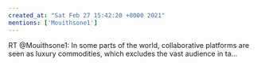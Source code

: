 ```yaml
---
created_at: "Sat Feb 27 15:42:20 +0000 2021"
mentions: ['Mouithsone1']
---
```


RT @Mouithsone1: In some parts of the world, collaborative platforms are seen as luxury commodities, which excludes the vast audience in ta…